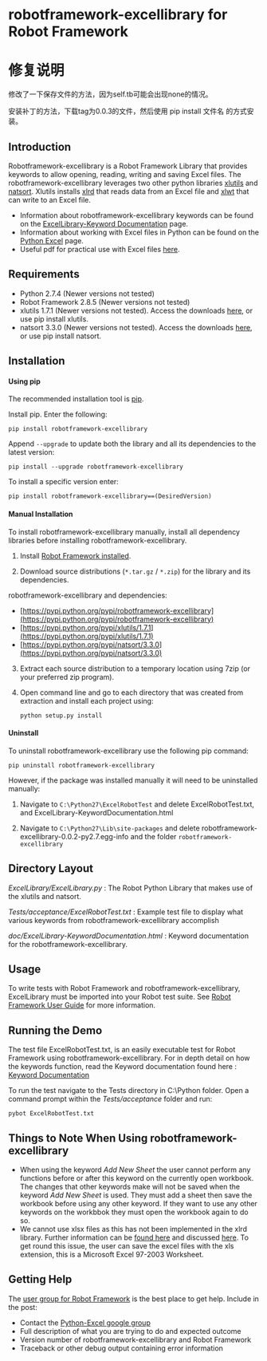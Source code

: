 robotframework-excellibrary for Robot Framework
==================================================
# 修复说明

修改了一下保存文件的方法，因为self.tb可能会出现none的情况。

安装补丁的方法，下载tag为0.0.3的文件，然后使用 pip install 文件名 的方式安装。

Introduction
------------

Robotframework-excellibrary is a Robot Framework Library that provides keywords to allow opening, reading, writing and saving Excel files. The robotframework-excellibrary leverages two other python libraries [xlutils](https://pypi.python.org/pypi/xlutils/1.7.1) and [natsort](https://pypi.python.org/pypi/natsort/3.3.0). Xlutils installs [xlrd](https://pypi.python.org/pypi/xlrd) that reads data from an Excel file and [xlwt](https://pypi.python.org/pypi/xlwt) that can write to an Excel file.


- Information about robotframework-excellibrary keywords can be found on the [ExcelLibrary-Keyword Documentation](http://navinet.github.io/robotframework-excellibrary/ExcelLibrary-KeywordDocumentation.html) page.
- Information about working with Excel files in Python can be found on the [Python Excel](http://www.python-excel.org/) page.
- Useful pdf for practical use with Excel files [here](http://www.simplistix.co.uk/presentations/python-excel.pdf).


Requirements
------------
* Python 2.7.4 (Newer versions not tested)
* Robot Framework 2.8.5 (Newer versions not tested)
* xlutils 1.7.1 (Newer versions not tested). Access the downloads [here](https://pypi.python.org/pypi/xlutils/1.7.1), or use pip install xlutils.
* natsort 3.3.0 (Newer versions not tested). Access the downloads [here](https://pypi.python.org/pypi/natsort/3.3.0), or use pip install natsort.


Installation
------------
#### Using pip ####

The recommended installation tool is [pip](http://pip-installer.org).

Install pip.
Enter the following:

    pip install robotframework-excellibrary

Append ``--upgrade`` to update both the library and all 
its dependencies to the latest version:

    pip install --upgrade robotframework-excellibrary

To install a specific version enter:

    pip install robotframework-excellibrary==(DesiredVersion)

#### Manual Installation ####

To install robotframework-excellibrary manually, install all dependency libraries before installing robotframework-excellibrary.

1) Install [Robot Framework installed](http://code.google.com/p/robotframework/wiki/Installation).

2) Download source distributions (``*.tar.gz`` / ``*.zip``) for the library and its
   dependencies.

  robotframework-excellibrary and dependencies:

   - [https://pypi.python.org/pypi/robotframework-excellibrary](https://pypi.python.org/pypi/robotframework-excellibrary)
   - [https://pypi.python.org/pypi/xlutils/1.7.1](https://pypi.python.org/pypi/xlutils/1.7.1)
   - [https://pypi.python.org/pypi/natsort/3.3.0](https://pypi.python.org/pypi/natsort/3.3.0)

3) Extract each source distribution to a temporary location using 7zip (or your preferred zip program).

4) Open command line and go to each directory that was created from extraction and install each project using:

       python setup.py install

#### Uninstall ####

To uninstall robotframework-excellibrary use the following pip command: 

    pip uninstall robotframework-excellibrary

However, if the package was installed manually it will need to be uninstalled manually:

1) Navigate to ``C:\Python27\ExcelRobotTest`` and delete ExcelRobotTest.txt,  and ExcelLibrary-KeywordDocumentation.html

2) Navigate to ``C:\Python27\Lib\site-packages`` and delete robotframework-excellibrary-0.0.2-py2.7.egg-info and the folder ``robotframework-excellibrary``

Directory Layout
----------------

*ExcelLibrary/ExcelLibrary.py* :
    The Robot Python Library that makes use of the xlutils and natsort.

*Tests/acceptance/ExcelRobotTest.txt* :
    Example test file to display what various keywords from robotframework-excellibrary accomplish

*doc/ExcelLibrary-KeywordDocumentation.html* :
    Keyword documentation for the robotframework-excellibrary.


Usage
-----

To write tests with Robot Framework and robotframework-excellibrary, 
ExcelLibrary must be imported into your Robot test suite.
See [Robot Framework User Guide](http://code.google.com/p/robotframework/wiki/UserGuide) for more information.


Running the Demo
----------------

The test file ExcelRobotTest.txt, is an easily executable test for Robot Framework using robotframework-excellibrary. 
For in depth detail on how the keywords function, read the Keyword documentation found here : [Keyword Documentation](http://navinet.github.io/robotframework-excellibrary/ExcelLibrary-KeywordDocumentation.html)

To run the test navigate to the Tests directory in C:\Python folder. Open a command prompt within the *Tests/acceptance* folder and run:

    pybot ExcelRobotTest.txt


Things to Note When Using robotframework-excellibrary
-----------------------------------

* When using the keyword *Add New Sheet* the user cannot perform any functions before or after this keyword on the currently open workbook. The changes that other
keywords make will not be saved when the keyword *Add New Sheet* is used. They must add a sheet then save the workbook before using any other keyword.
If they want to use any other keywords on the workbbok they must open the workbook again to do so.
* We cannot use xlsx files as this has not been implemented in the xlrd library. Further information can be [found here](http://stackoverflow.com/questions/13892307/python-xlutils-formatting-info-true-not-yet-implemented) and discussed [here](https://groups.google.com/forum/#!msg/python-excel/w2AoQkX3TZc/1qjT1KzwoUsJ). To get round this issue, the user can save the excel files with the xls extension, this is a Microsoft Excel 97-2003 Worksheet.


Getting Help
------------
The [user group for Robot Framework](http://groups.google.com/group/robotframework-users) is the best place to get help. Include in the post:

- Contact the [Python-Excel google group](https://groups.google.com/forum/#!forum/python-excel)
- Full description of what you are trying to do and expected outcome
- Version number of robotframework-excellibrary and Robot Framework
- Traceback or other debug output containing error information